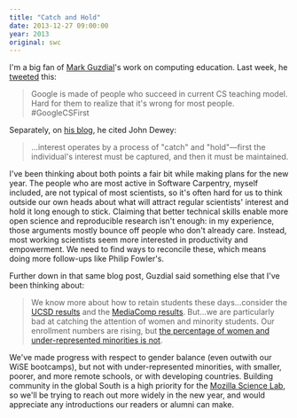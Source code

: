 ```yaml
---
title: "Catch and Hold"
date: 2013-12-27 09:00:00
year: 2013
original: swc
---
```

<p>
  I'm a big fan of <a href="http://computinged.wordpress.com">Mark Guzdial</a>'s work
  on computing education.
  Last week,
  he <a href="https://twitter.com/guzdial/status/413374893141413888">tweeted</a> this:
</p>
<blockquote>
  Google is made of people who succeed in current CS teaching model.
  Hard for them to realize that it's wrong for most people.
  #GoogleCSFirst
</blockquote>
<p>
  Separately,
  on <a href="http://computinged.wordpress.com/2013/12/18/to-get-interest-catch-and-hold-attention/">his blog</a>,
  he cited John Dewey:
</p>
<blockquote>
  ...interest operates by a process of "catch" and "hold"&mdash;first
  the individual's interest must be captured,
  and then it must be maintained.
</blockquote>
<p>
  I've been thinking about both points a fair bit
  while making plans for the new year.
  The people who are most active in Software Carpentry,
  myself included,
  are not typical of most scientists,
  so it's often hard for us to think outside our own heads
  about what will attract regular scientists' interest
  and hold it long enough to stick.
  Claiming that better technical skills enable more open science and reproducible research isn't enough:
  in my experience,
  those arguments mostly bounce off people who don't already care.
  Instead,
  most working scientists seem more interested in productivity and empowerment.
  We need to find ways to reconcile these,
  which means doing more follow-ups like
  Philip Fowler's.
</p>
<p>
  Further down in that same blog post,
  Guzdial said something else that I've been thinking about:
</p>
<blockquote>
  We know more about how to retain students these days...consider
  the <a href="http://computinged.wordpress.com/2013/08/05/success-in-introductory-programming-what-works/">UCSD results</a>
  and the <a href="http://computinged.wordpress.com/2013/08/09/in-remembrance-of-mediacomp-past-icer-2013-preview/">MediaComp results</a>.
  But...we are particularly bad at catching the attention of women and minority students.
  Our enrollment numbers are rising,
  but <a href="http://computinged.wordpress.com/2013/10/26/acm-ndc-report-confirms-growth-in-graduates-with-computing-skills/">the percentage of women and under-represented minorities is not</a>.
</blockquote>
<p>
  We've made progress with respect to gender balance
  (even outwith our
  WiSE
  bootcamps),
  but not with under-represented minorities,
  with smaller, poorer, and more remote schools,
  or with developing countries.
  Building community in the global South is a high priority for
  the <a href="http://mozillascience.org">Mozilla Science Lab</a>,
  so we'll be trying to reach out more widely in the new year,
  and would appreciate any introductions our readers or alumni can make.
</p>
